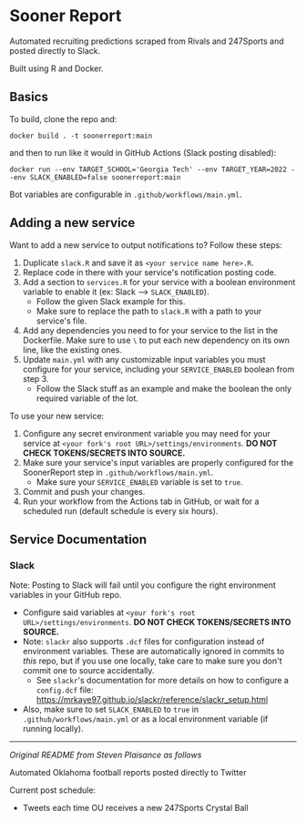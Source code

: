 # Sooner Report

Automated recruiting predictions scraped from Rivals and 247Sports and posted directly to Slack.

Built using R and Docker.

## Basics

To build, clone the repo and:

```
docker build . -t soonerreport:main
```

and then to run like it would in GitHub Actions (Slack posting disabled):

```
docker run --env TARGET_SCHOOL='Georgia Tech' --env TARGET_YEAR=2022 --env SLACK_ENABLED=false soonerreport:main
```

Bot variables are configurable in `.github/workflows/main.yml`.

## Adding a new service

Want to add a new service to output notifications to? Follow these steps:

1. Duplicate `slack.R` and save it as `<your service name here>.R`.
2. Replace code in there with your service's notification posting code.
3. Add a section to `services.R` for your service with a boolean environment variable to enable it (ex: Slack --> `SLACK_ENABLED`).
    - Follow the given Slack example for this.
    - Make sure to replace the path to `slack.R` with a path to your service's file.
4. Add any dependencies you need to for your service to the list in the Dockerfile. Make sure to use `\` to put each new dependency on its own line, like the existing ones.
5. Update `main.yml` with any customizable input variables you must configure for your service, including your `SERVICE_ENABLED` boolean from step 3.
    - Follow the Slack stuff as an example and make the boolean the only required variable of the lot.

To use your new service:

1. Configure any secret environment variable you may need for your service at `<your fork's root URL>/settings/environments`. **DO NOT CHECK TOKENS/SECRETS INTO SOURCE.**
2. Make sure your service's input variables are properly configured for the SoonerReport step in `.github/workflows/main.yml`.
    - Make sure your `SERVICE_ENABLED` variable is set to `true`.
3. Commit and push your changes.
3. Run your workflow from the Actions tab in GitHub, or wait for a scheduled run (default schedule is every six hours).

## Service Documentation

### Slack 

Note: Posting to Slack will fail until you configure the right environment variables in your GitHub repo.

- Configure said variables at `<your fork's root URL>/settings/environments`. **DO NOT CHECK TOKENS/SECRETS INTO SOURCE.**
- Note: `slackr` also supports `.dcf` files for configuration instead of environment variables. These are automatically ignored in commits to _this_ repo, but if you use one locally, take care to make sure you don't commit one to source accidentally.
    - See `slackr`'s documentation for more details on how to configure a `config.dcf` file: https://mrkaye97.github.io/slackr/reference/slackr_setup.html
- Also, make sure to set `SLACK_ENABLED` to `true` in `.github/workflows/main.yml` or as a local environment variable (if running locally).

---

_Original README from Steven Plaisance as follows_

Automated Oklahoma football reports posted directly to Twitter

Current post schedule:

- Tweets each time OU receives a new 247Sports Crystal Ball

